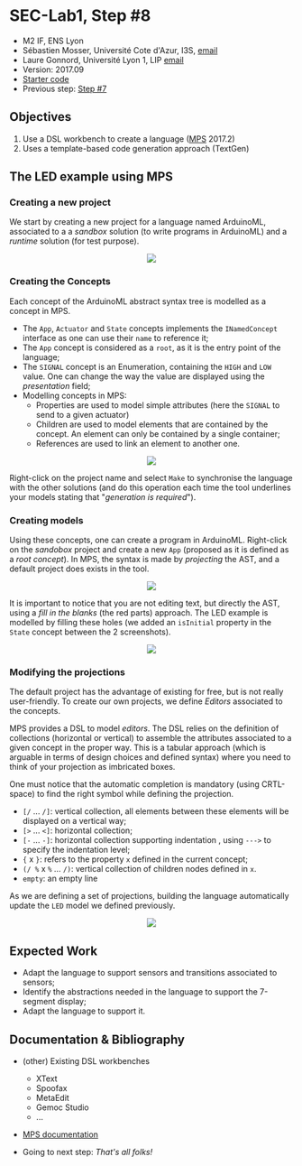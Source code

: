 # SEC-Lab1, Step #8

  * M2 IF, ENS Lyon
  * Sébastien Mosser, Université Cote d'Azur, I3S, [email](mailto:mosser@i3s.unice.fr)
  * Laure Gonnord, Université Lyon 1, LIP [email](mailto:laure.gonnord@ens-lyon.fr)
  * Version: 2017.09
  * [Starter code](https://github.com/mosser/sec-labs/tree/master/lab_1/_code/step8)
  * Previous step: [Step #7](https://github.com/mosser/sec-labs/blob/master/lab_1/step_7.md)

## Objectives

  1. Use a DSL workbench to create a language ([MPS](https://confluence.jetbrains.com/display/MPS/Download+MPS)  2017.2)
  2. Uses a template-based code generation approach (TextGen)

## The LED example using MPS

### Creating a new project

We start by creating a new project for a language named ArduinoML, associated to a a _sandbox_ solution (to write programs in ArduinoML) and a _runtime_ solution (for test purpose).

<p align="center">
  <img src="https://raw.githubusercontent.com/mosser/sec-labs/master/lab_1/figs/mps/1_create_project.png" />
</p>

### Creating the Concepts

Each concept of the ArduinoML abstract syntax tree is modelled as a concept in MPS.

  * The `App`, `Actuator` and `State` concepts implements the `INamedConcept` interface as one can use their `name` to reference it;
  * The `App` concept is considered as a `root`, as it is the entry point of the language;
  * The `SIGNAL` concept is an Enumeration, containing the `HIGH` and `LOW` value. One can change the way the value are displayed using the _presentation_ field;
  * Modelling concepts in MPS:
    * Properties are used to model simple attributes (here the `SIGNAL` to send to a given actuator)
    * Children are used to model elements that are contained by the concept. An element can only be contained by a single container;
    * References are used to link an element to another one.

<p align="center">
  <img src="https://raw.githubusercontent.com/mosser/sec-labs/master/lab_1/figs/mps/1_concepts.png" />
</p>

Right-click on the project name and select `Make` to synchronise the language with the other solutions (and do this operation each time the tool underlines your models stating that "_generation is required_").

### Creating models 

Using these concepts, one can create a program in ArduinoML. Right-click on the _sandobox_ project and create a new `App` (proposed as it is defined as a _root concept_). In MPS, the syntax is made by _projecting_ the AST, and a default project does exists in the tool. 

<p align="center">
  <img src="https://raw.githubusercontent.com/mosser/sec-labs/master/lab_1/figs/mps/3_template.png" />
</p>

It is important to notice that you are not editing text, but directly the AST, using a _fill in the blanks_ (the red parts) approach. The LED example is modelled by filling these holes (we added an `isInitial` property in the `State` concept between the 2 screenshots).

<p align="center">
  <img src="https://raw.githubusercontent.com/mosser/sec-labs/master/lab_1/figs/mps/4_LED.png" />
</p>

### Modifying the projections

The default project has the advantage of existing for free, but is not really user-friendly. To create our own projects, we define _Editors_ associated to the concepts.

MPS provides a DSL to model _editors_. The DSL relies on the definition of collections (horizontal or vertical) to assemble the attributes associated to a given concept in the proper way. This is a tabular approach (which is arguable in terms of design choices and defined syntax) where you need to think of your projection as imbricated boxes. 

One must notice that the automatic completion is mandatory (using CRTL-space) to find the right symbol while defining the projection.

  * `[/` ... `/]`: vertical collection, all elements between these elements will be displayed on a vertical way;
  *  `[>` ... `<]`: horizontal collection;
  * `[-` ... `-]`: horizontal collection supporting indentation , using `--->` to specify the indentation level;
  * `{` x `}`: refers to the property `x` defined in the current concept;
  * `(/ %` x `%` ... `/)`: vertical collection of children nodes defined in `x`.
  * `empty`: an empty line

As we are defining a set of projections, building the language automatically update the `LED` model we defined previously.

<p align="center">
  <img src="https://raw.githubusercontent.com/mosser/sec-labs/master/lab_1/figs/mps/5_editorpng" />
</p>


## Expected Work

  * Adapt the language to support sensors and transitions associated to sensors;
  * Identify the abstractions needed in the language to support the 7-segment display;
  * Adapt the language to support it.

## Documentation & Bibliography

  * (other) Existing DSL workbenches
    * XText
    * Spoofax
    * MetaEdit 
    * Gemoc Studio
    * ...
  * [MPS documentation](https://confluence.jetbrains.com/display/MPSD20172/MPS+User%27s+Guide) 

  * Going to next step: _That's all folks!_